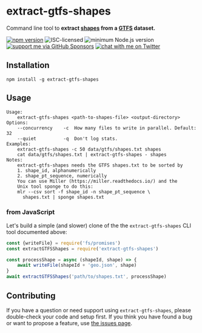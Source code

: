 # extract-gtfs-shapes

Command line tool to **extract [shapes](https://gtfs.org/reference/static#shapestxt) from a [GTFS](https://gtfs.org) dataset.**

[![npm version](https://img.shields.io/npm/v/extract-gtfs-shapes.svg)](https://www.npmjs.com/package/extract-gtfs-shapes)
![ISC-licensed](https://img.shields.io/github/license/derhuerst/extract-gtfs-shapes.svg)
![minimum Node.js version](https://img.shields.io/node/v/extract-gtfs-shapes.svg)
[![support me via GitHub Sponsors](https://img.shields.io/badge/support%20me-donate-fa7664.svg)](https://github.com/sponsors/derhuerst)
[![chat with me on Twitter](https://img.shields.io/badge/chat%20with%20me-on%20Twitter-1da1f2.svg)](https://twitter.com/derhuerst)


## Installation

```shell
npm install -g extract-gtfs-shapes
```


## Usage

```
Usage:
    extract-gtfs-shapes <path-to-shapes-file> <output-directory>
Options:
    --concurrency    -c  How many files to write in parallel. Default: 32
    --quiet          -q  Don't log stats.
Examples:
    extract-gtfs-shapes -c 50 data/gtfs/shapes.txt shapes
    cat data/gtfs/shapes.txt | extract-gtfs-shapes - shapes
Notes:
    extract-gtfs-shapes needs the GTFS shapes.txt to be sorted by
    1. shape_id, alphanumerically
    2. shape_pt_sequence, numerically
    You can use Miller (https://miller.readthedocs.io/) and the
    Unix tool sponge to do this:
    mlr --csv sort -f shape_id -n shape_pt_sequence \
      shapes.txt | sponge shapes.txt
```

### from JavaScript

Let's build a simple (and slower) clone of the the `extract-gtfs-shapes` CLI tool documented above:

```js
const {writeFile} = require('fs/promises')
const extractGTFSShapes = require('extract-gtfs-shapes')

const processShape = async (shapeId, shape) => {
    await writeFile(shapeId + 'geo.json', shape)
}
await extractGTFSShapes('path/to/shapes.txt', processShape)
```


## Contributing

If you have a question or need support using `extract-gtfs-shapes`, please double-check your code and setup first. If you think you have found a bug or want to propose a feature, use [the issues page](https://github.com/derhuerst/extract-gtfs-shapes/issues).
